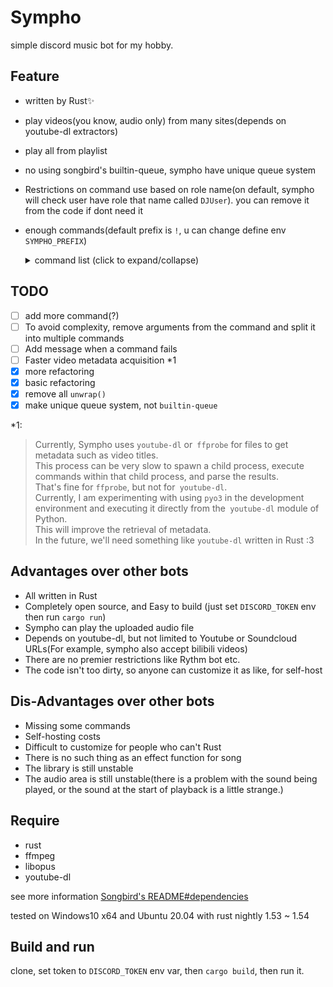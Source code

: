 Sympho
===

simple discord music bot for my hobby.</br>

## Feature

- written by Rust✨
- play videos(you know, audio only) from many sites(depends on youtube-dl extractors)
- play all from playlist
- no using songbird's builtin-queue, sympho have unique queue system
- Restrictions on command use based on role name(on default, sympho will check user have role that name called `DJUser`). you can remove it from the code if dont need it
- enough commands(default prefix is `!`, u can change define env `SYMPHO_PREFIX`)</br>
  <details>
    <summary>command list (click to expand/collapse)</summary>

    - `help Option<command name>` :</br>Show the command list, or if set command name on arg, show the command description.

    - `join` :</br>Join the VC channel with the user who called join command.(and if bot not playing the music on other channel)

    - `leave` :</br>Leave from the current channel.

    - `play <url>, <some keywords>, play with file upload` :</br>
      Start to play music. supported some site, support playlist, and file upload.</br>
      if passed playlist url and passed it with "shuffle" or "random" as last argments, playlist queue will be shuffled.

    - `stop` :</br>Stop to the music currently playing(if there) and queue will be empty.

    - `volume` :</br>Set the music volume. range is 0.0 ~ 100.0.

    - `pause` :</br>Pause the music currently playing.

    - `resume` :</br>Resume the music currently playing.

    - `skip` :</br>Skip the music currently playing or specified number of songs from the queue.

    - `loop <on/off>` :</br>Enable/Disable loop the current playing song.

    - `current` :</br>Shows the info of the music currently playing.

    - `queue` :</br>Shows a list of songs in the queue. index is 0 first.
  </details>

## TODO

- [ ] add more command(?)
- [ ] To avoid complexity, remove arguments from the command and split it into multiple commands
- [ ] Add message when a command fails
- [ ] Faster video metadata acquisition *1
- [x] more refactoring
- [x] basic refactoring
- [x] remove all `unwrap()`
- [x] make unique queue system, not `builtin-queue`

*1:
> Currently, Sympho uses `youtube-dl` or` ffprobe` for files to get metadata such as video titles.</br>
This process can be very slow to spawn a child process, execute commands within that child process, and parse the results.</br>
That's fine for `ffprobe`, but not for` youtube-dl`.</br>
Currently, I am experimenting with using `pyo3` in the development environment and executing it directly from the` youtube-dl` module of Python.</br>
This will improve the retrieval of metadata.</br>
In the future, we'll need something like `youtube-dl` written in Rust :3</br>

## Advantages over other bots

- All written in Rust
- Completely open source, and Easy to build (just set `DISCORD_TOKEN` env then run `cargo run`)
- Sympho can play the uploaded audio file
- Depends on youtube-dl, but not limited to Youtube or Soundcloud URLs(For example, sympho also accept bilibili videos)
- There are no premier restrictions like Rythm bot etc.
- The code isn't too dirty, so anyone can customize it as like, for self-host

## Dis-Advantages over other bots

- Missing some commands
- Self-hosting costs
- Difficult to customize for people who can't Rust
- There is no such thing as an effect function for song
- The library is still unstable
- The audio area is still unstable(there is a problem with the sound being played, or the sound at the start of playback is a little strange.)

## Require

- rust
- ffmpeg
- libopus
- youtube-dl

see more information [Songbird's README#dependencies](https://github.com/serenity-rs/songbird#dependencies)

tested on Windows10 x64 and Ubuntu 20.04 with rust nightly 1.53 ~ 1.54

## Build and run

clone, set token to `DISCORD_TOKEN` env var, then `cargo build`, then run it.
